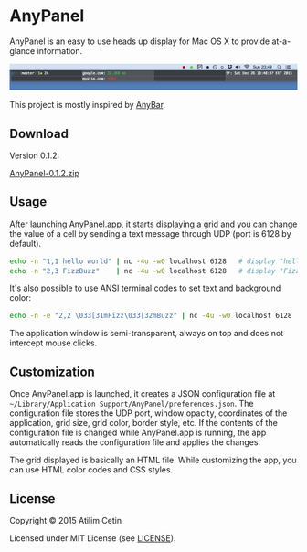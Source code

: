 # AnyPanel

AnyPanel is an easy to use heads up display for Mac OS X to provide at-a-glance information.

<img src="AnyPanel/resources/screenshot.png?raw=true" />

This project is mostly inspired by [AnyBar](https://github.com/tonsky/AnyBar).

## Download

Version 0.1.2:

<a href="https://github.com/atilimcetin/AnyPanel/releases/download/0.1.2/AnyPanel-0.1.2.zip">AnyPanel-0.1.2.zip</a>


## Usage

After launching AnyPanel.app, it starts displaying a grid and you can change the value of a cell by sending a text message through UDP (port is 6128 by default).

```sh
echo -n "1,1 hello world" | nc -4u -w0 localhost 6128   # display "hello world" at cell (1, 1)
echo -n "2,3 FizzBuzz"    | nc -4u -w0 localhost 6128   # display "FizzBuzz" at cell (2, 3)
```

It's also possible to use ANSI terminal codes to set text and background color:

```sh
echo -n -e "2,2 \033[31mFizz\033[32mBuzz" | nc -4u -w0 localhost 6128   # display red "Fizz" and green "Buzz" at cell (2, 2)
```

The application window is semi-transparent, always on top and does not intercept mouse clicks.

## Customization

Once AnyPanel.app is launched, it creates a JSON configuration file at `~/Library/Application Support/AnyPanel/preferences.json`. The configuration file stores the UDP port, window opacity, coordinates of the application, grid size, grid color, border style, etc. If the contents of the configuration file is changed while AnyPanel.app is running, the app automatically reads the configuration file and applies the changes.

The grid displayed is basically an HTML file. While customizing the app, you can use HTML color codes and CSS styles.


## License

Copyright © 2015 Atilim Cetin

Licensed under MIT License (see [LICENSE](LICENSE)).
